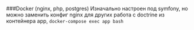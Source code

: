 ###Docker (nginx, php, postgres)
Изначально настроен под symfony, но можно заменить конфиг nginx для других
работа с doctrine из контейнера app, `docker-compose exec app bash`